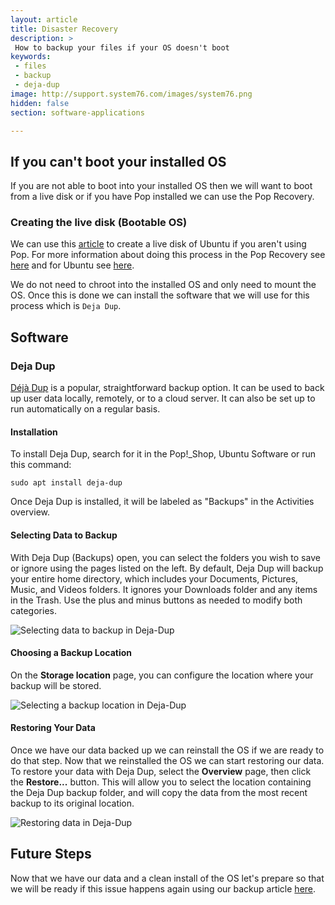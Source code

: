 ```yaml
---
layout: article
title: Disaster Recovery
description: >
 How to backup your files if your OS doesn't boot
keywords:
 - files
 - backup
 - deja-dup
image: http://support.system76.com/images/system76.png
hidden: false
section: software-applications

---
```


## If you can't boot your installed OS

If you are not able to boot into your installed OS then we will want to boot from a live disk or if you have Pop installed we can use the Pop Recovery.

### Creating the live disk (Bootable OS)

We can use this [article](/articles/live-disk) to create a live disk of Ubuntu if you aren't using Pop. For more information about doing this process in the Pop Recovery see [here](/articles/pop-recovery) and for Ubuntu see [here](/articles/bootlaoder).

We do not need to chroot into the installed OS and only need to mount the OS. Once this is done we can install the software that we will use for this process which is `Deja Dup`. 

## Software 

### Deja Dup

[Déjà Dup](https://wiki.gnome.org/Apps/DejaDup) is a popular, straightforward backup option. It can be used to back up user data locally, remotely, or to a cloud server. It can also be set up to run automatically on a regular basis.

#### Installation

To install Deja Dup, search for it in the Pop!\_Shop, Ubuntu Software or run this command:

```
sudo apt install deja-dup
```

Once Deja Dup is installed, it will be labeled as "Backups" in the Activities overview.

#### Selecting Data to Backup

With Deja Dup (Backups) open, you can select the folders you wish to save or ignore using the pages listed on the left. By default, Deja Dup will backup your entire home directory, which includes your Documents, Pictures, Music, and Videos folders. It ignores your Downloads folder and any items in the Trash. Use the plus and minus buttons as needed to modify both categories.

![Selecting data to backup in Deja-Dup](/images/backup/deja_selection.png)

#### Choosing a Backup Location

On the **Storage location** page, you can configure the location where your backup will be stored.

![Selecting a backup location in Deja-Dup](/images/backup/deja_location.png)

#### Restoring Your Data

Once we have our data backed up we can reinstall the OS if we are ready to do that step. Now that we reinstalled the OS we can start restoring our data. To restore your data with Deja Dup, select the **Overview** page, then click the **Restore...** button. This will allow you to select the location containing the Deja Dup backup folder, and will copy the data from the most recent backup to its original location.

![Restoring data in Deja-Dup](/images/backup/deja_overview.png)

## Future Steps

Now that we have our data and a clean install of the OS let's prepare so that we will be ready if this issue happens again using our backup article [here](/articles/backup-files).

